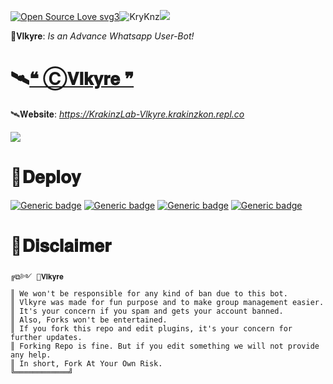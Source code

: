 [![Open Source Love svg3](https://badges.frapsoft.com/os/v3/open-source.svg?v=103)](https://github.com/ellerbrock/open-source-badges/)<img align="centre" src="https://img.shields.io/badge/Made%20for-VSCode-1f425f.svg" alt="KryKnz"/><img align="centre" src="https://img.shields.io/badge/Maintained%3F-yes-green.svg"/>

🦋𝐕𝐥𝐤𝐲𝐫𝐞: _Is an Advance Whatsapp User-Bot!_
# 🛰️[❝ Ⓒ𝐕𝐥𝐤𝐲𝐫𝐞 ❞](https://Vlkyre.krakinzkon.repl.co)
🛰️𝐖𝐞𝐛𝐬𝐢𝐭𝐞: _https://KrakinzLab-Vlkyre.krakinzkon.repl.co_


<img img src="https://i.postimg.cc/FHpT4Wjv/VlkyreGG.gif" />

# 🍂𝐃𝐞𝐩𝐥𝐨𝐲

[![Generic badge](https://img.shields.io/badge/🚀𝐇𝐞𝐫𝐨𝐤𝐮-purple.svg)](https://Vlkyre.krakinzkon.repl.co)
[![Generic badge](https://img.shields.io/badge/⛱️𝐆𝐫𝐨𝐮𝐩𝐬-darkgreen.svg)](https://Vlkyre.krakinzkon.repl.co)
[![Generic badge](https://img.shields.io/badge/🌐𝐖𝐞𝐛𝐬𝐢𝐭𝐞-white.svg)](https://Vlkyre.krakinzkon.repl.co)
[![Generic badge](https://img.shields.io/badge/🛫𝐃𝐞𝐩𝐥𝐨𝐲𝐦𝐞𝐧𝐭-red.svg)](https://Vlkyre.krakinzkon.repl.co)


# 🍂𝐃𝐢𝐬𝐜𝐥𝐚𝐢𝐦𝐞𝐫

```
╔⧉༻ 🦋𝐕𝐥𝐤𝐲𝐫𝐞
║ We won't be responsible for any kind of ban due to this bot.
║ Vlkyre was made for fun purpose and to make group management easier.
║ It's your concern if you spam and gets your account banned.
║ Also, Forks won't be entertained.
║ If you fork this repo and edit plugins, it's your concern for further updates.
║ Forking Repo is fine. But if you edit something we will not provide any help.
║ In short, Fork At Your Own Risk.
╚════════════╝
```
